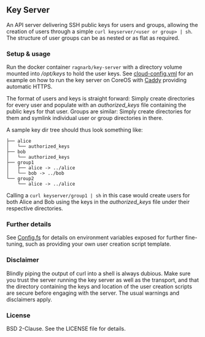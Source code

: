 ## Key Server

An API server delivering SSH public keys for users and groups, allowing the creation of users through a simple `curl keyserver/<user or group> | sh`. The structure of user groups can be as nested or as flat as required.

### Setup & usage

Run the docker container `ragnarb/key-server` with a directory volume mounted into */opt/keys* to hold the user keys. See [cloud-config.yml](cloud-config.yml) for an example on how to run the key server on CoreOS with [Caddy](https://caddyserver.com/) providing automatic HTTPS.

The format of users and keys is straight forward: Simply create directories for every user and populate with an *authorized_keys* file containing the public keys for that user. Groups are similar: Simply create directories for them and symlink individual user or group directories in there.

A sample key dir tree should thus look something like:

```
├── alice
│   └── authorized_keys
├── bob
│   └── authorized_keys
├── group1
│   ├── alice -> ../alice
│   └── bob -> ../bob
└── group2
    └── alice -> ../alice
```

Calling a `curl keyserver/group1 | sh` in this case would create users for both Alice and Bob using the keys in the *authorized_keys* file under their respective directories.

### Further details

See [Config.fs](Config.fs) for details on environment variables exposed for further fine-tuning, such as providing your own user creation script template.

### Disclaimer

Blindly piping the output of curl into a shell is always dubious. Make sure you trust the server running the key server as well as the transport, and that the directory containing the keys and location of the user creation scripts are secure before engaging with the server. The usual warnings and disclaimers apply.

### License

BSD 2-Clause. See the LICENSE file for details.
